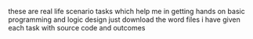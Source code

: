 these are real life scenario tasks which help me in getting hands on basic programming and logic design 
just download the word files i have given each task with source code and outcomes 
